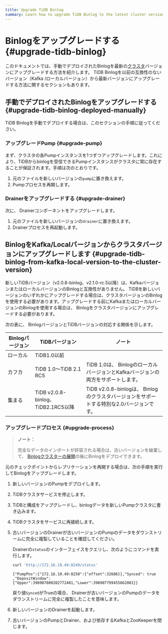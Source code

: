 ```yaml
---
title: Upgrade TiDB Binlog
summary: Learn how to upgrade TiDB Binlog to the latest cluster version.
---
```


# Binlogをアップグレードする {#upgrade-tidb-binlog}

このドキュメントでは、手動でデプロイされたBinlogを最新の[クラスタ](/tidb-binlog/tidb-binlog-overview.md)バージョンにアップグレードする方法を紹介します。 TiDB Binlogを以前の互換性のないバージョン（Kafka /ローカルバージョン）から最新バージョンにアップグレードする方法に関するセクションもあります。

## 手動でデプロイされたBinlogをアップグレードする {#upgrade-tidb-binlog-deployed-manually}

TiDB Binlogを手動でデプロイする場合は、このセクションの手順に従ってください。

### アップグレードPump {#upgrade-pump}

まず、クラスタの各Pumpインスタンスを1つずつアップグレードします。これにより、TiDBからbinlogを受信できるPumpインスタンスがクラスタに常に存在することが保証されます。手順は次のとおりです。

1.  元のファイルを新しいバージョンの`pump`に置き換えます。
2.  Pumpプロセスを再開します。

### Drainerをアップグレードする {#upgrade-drainer}

次に、 Drainerコンポーネントをアップグレードします。

1.  元のファイルを新しいバージョンの`drainer`に置き換えます。
2.  Drainerプロセスを再起動します。

## BinlogをKafka/Localバージョンからクラスタバージョンにアップグレードします {#upgrade-tidb-binlog-from-kafka-local-version-to-the-cluster-version}

新しいTiDBバージョン（v2.0.8-binlog、v2.1.0-rc.5以降）は、KafkaバージョンまたはローカルバージョンのBinlogと互換性がありません。 TiDBを新しいバージョンのいずれかにアップグレードする場合は、クラスタバージョンのBinlogを使用する必要があります。アップグレードする前にKafkaまたはローカルバージョンのBinlogを使用する場合は、 Binlogをクラスタバージョンにアップグレードする必要があります。

次の表に、 BinlogバージョンとTiDBバージョンの対応する関係を示します。

| Binlogバージョン | TiDBバージョン                       | ノート                                                        |
| ----------- | ------------------------------- | ---------------------------------------------------------- |
| ローカル        | TiDB1.0以前                       |                                                            |
| カフカ         | TiDB 1.0〜TiDB 2.1 RC5           | TiDB 1.0は、 BinlogのローカルバージョンとKafkaバージョンの両方をサポートします。         |
| 集まる         | TiDB v2.0.8-binlog、TiDB2.1RC5以降 | TiDB v2.0.8-binlogは、 Binlogのクラスタバージョンをサポートする特別な2.0バージョンです。 |

### アップグレードプロセス {#upgrade-process}

> **ノート：**
>
> 完全なデータのインポートが許容される場合は、古いバージョンを破棄して、 [Binlogクラスターの展開](/tidb-binlog/deploy-tidb-binlog.md)の後にBinlogをデプロイできます。

元のチェックポイントからレプリケーションを再開する場合は、次の手順を実行してBinlogをアップグレードします。

1.  新しいバージョンのPumpをデプロイします。

2.  TiDBクラスタサービスを停止します。

3.  TiDBと構成をアップグレードし、binlogデータを新しいPumpクラスタに書き込みます。

4.  TiDBクラスタをサービスに再接続します。

5.  古いバージョンのDrainerが古いバージョンのPumpのデータをダウンストリームに完全に複製していることを確認してください。

    Drainerの`status`のインターフェイスをクエリし、次のようにコマンドを実行します。

    
    ```bash
    curl 'http://172.16.10.49:8249/status'
    ```

    ```
    {"PumpPos":{"172.16.10.49:8250":{"offset":32686}},"Synced": true ,"DepositWindow":{"Upper":398907800202772481,"Lower":398907799455662081}}
    ```

    戻り値`Synced`がTrueの場合、 Drainerが古いバージョンのPumpのデータをダウンストリームに完全に複製したことを意味します。

6.  新しいバージョンのDrainerを起動します。

7.  古いバージョンのPumpとDrainer、および依存するKafkaとZooKeeperを閉じます。
